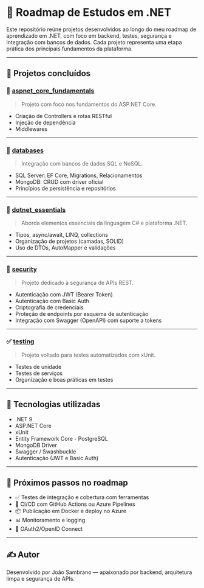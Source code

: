 # 🧭 Roadmap de Estudos em .NET

Este repositório reúne projetos desenvolvidos ao longo do meu roadmap de aprendizado em .NET, com foco em backend, testes, segurança e integração com bancos de dados. Cada projeto representa uma etapa prática dos principais fundamentos da plataforma.

---

## 📂 Projetos concluídos

### 🔹 [aspnet_core_fundamentals](./aspnet_core_fundamentals)
> Projeto com foco nos fundamentos do ASP.NET Core.
- Criação de Controllers e rotas RESTful
- Injeção de dependência
- Middlewares

---

### 🔸 [databases](./databases)
> Integração com bancos de dados SQL e NoSQL.
- SQL Server: EF Core, Migrations, Relacionamentos
- MongoDB: CRUD com driver oficial
- Princípios de persistência e repositórios

---

### 🔹 [dotnet_essentials](./dotnet_essentials)
> Aborda elementos essenciais da linguagem C# e plataforma .NET.
- Tipos, async/await, LINQ, collections
- Organização de projetos (camadas, SOLID)
- Uso de DTOs, AutoMapper e validações

---

### 🔐 [security](./security)
> Projeto dedicado à segurança de APIs REST.
- Autenticação com JWT (Bearer Token)
- Autenticação com Basic Auth
- Criptografia de credenciais
- Proteção de endpoints por esquema de autenticação
- Integração com Swagger (OpenAPI) com suporte a tokens

---

### ✅ [testing](./testing)
> Projeto voltado para testes automatizados com xUnit.
- Testes de unidade
- Testes de serviços
- Organização e boas práticas em testes

---

## 📌 Tecnologias utilizadas

- .NET 9
- ASP.NET Core
- xUnit
- Entity Framework Core - PostgreSQL
- MongoDB Driver
- Swagger / Swashbuckle
- Autenticação (JWT e Basic Auth)

---

## 🚀 Próximos passos no roadmap

- ✅ Testes de integração e cobertura com ferramentas
- 🔄 CI/CD com GitHub Actions ou Azure Pipelines
- 📦 Publicação em Docker e deploy no Azure
- 📊 Monitoramento e logging
- 🔐 OAuth2/OpenID Connect

---

## ✍️ Autor

Desenvolvido por João Sambrano — apaixonado por backend, arquitetura limpa e segurança de APIs.
